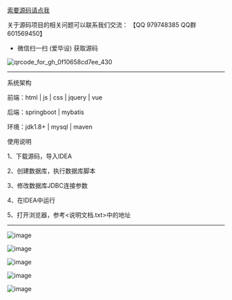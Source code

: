 
[索要源码请点我](http://mp.weixin.qq.com/mp/appmsgalbum?__biz=MzkwMDY3MTY0Nw==&action=getalbum&album_id=3423120253595582465&scene=173&subscene=&sessionid=svr_dbd799d91a1&enterid=1713666527&from_msgid=&from_itemidx=&count=3&nolastread=1#wechat_redirect)


关于源码项目的相关问题可以联系我们交流： 【QQ 979748385 QQ群 601569450】 

- 微信扫一扫 (爱毕设) 获取源码

![qrcode_for_gh_0f10658cd7ee_430](https://github.com/hjsdjko/onlyzaixianshangcheng/assets/120558513/edfc28fc-d9df-4e81-ac62-d02aa360e379)

***************************************************************

系统架构

前端：html | js | css | jquery | vue

后端：springboot | mybatis

环境：jdk1.8+ | mysql | maven

使用说明

1、下载源码，导入IDEA

2、创建数据库，执行数据库脚本

3、修改数据库JDBC连接参数

4、在IDEA中运行

5、打开浏览器，参考<说明文档.txt>中的地址

***************************************************************
![image](https://github.com/hjsdjko/springboot03445/assets/120558513/78162bc8-cb25-4d67-9cc0-4f3dbdf2efcb)

![image](https://github.com/hjsdjko/springboot03445/assets/120558513/49aa2a9c-612c-4313-9821-ab2616323c55)

![image](https://github.com/hjsdjko/springboot03445/assets/120558513/5b0fec8a-33c2-4b63-af6a-ee7320d51882)

![image](https://github.com/hjsdjko/springboot03445/assets/120558513/b5603322-728d-4758-8ad5-c3f6e9f7962b)

![image](https://github.com/hjsdjko/springboot03445/assets/120558513/8871ee2f-1a9a-4aca-8353-9c197cc3a227)
